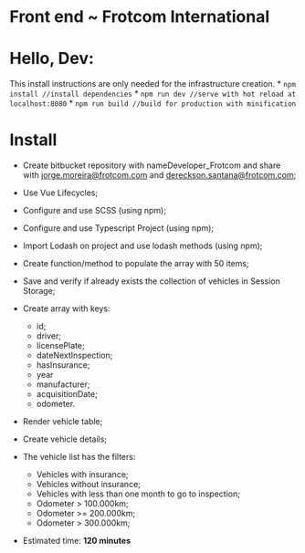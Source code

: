 # Front end ~ Frotcom International

# Hello, Dev:

This install instructions are only needed for the infrastructure creation. 
    * `npm install //install dependencies`
	* `npm run dev //serve with hot reload at localhost:8080`
	* `npm run build //build for production with minification ` 
    
# Install

 * Create bitbucket repository with nameDeveloper_Frotcom and share with jorge.moreira@frotcom.com and dereckson.santana@frotcom.com;
 * Use Vue Lifecycles;
 * Configure and use SCSS (using npm);
 * Configure and use Typescript Project (using npm);
 * Import Lodash on project and use lodash methods (using npm);
 * Create function/method to populate the array with 50 items;
 * Save and verify if already exists the collection of vehicles in Session Storage;
 * Create array with keys:
	* id;
	* driver;
	*  licensePlate;
	* dateNextInspection;
	* hasInsurance;
	* year
	* manufacturer;
	* acquisitionDate;
	* odometer.
* Render vehicle table;
* Create vehicle details;
* The vehicle list has the filters:
	* Vehicles with insurance;
	* Vehicles without insurance;
	* Vehicles with less than one month to go to inspection;
	* Odometer > 100.000km;
	* Odometer >= 200.000km;
	* Odometer > 300.000km;

* Estimated time: **120 minutes**

	